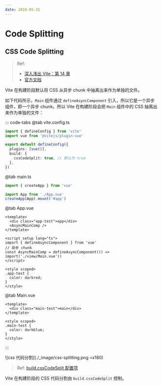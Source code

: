 ```yaml
---
date: 2024-05-31
---
```


# Code Splitting

## CSS Code Splitting

> Ref: 
> - [深入浅出 Vite：第 14 章](https://juejin.cn/book/7050063811973218341?scrollMenuIndex=1)
> - [官方文档](https://vitejs.dev/guide/features.html#css-code-splitting)

Vite 在构建阶段默认将 CSS 从异步 chunk 中抽离出来作为单独的文件。

如下代码所示，`Main` 组件通过 `defineAsyncComponent` 引入，所以它是一个异步组件，即一个异步 chunk。所以 Vite 在构建阶段会把 `Main` 组件中的 CSS 抽离出来作为单独的文件：

::: code-tabs
@tab vite.config.ts
```ts
import { defineConfig } from 'vite'
import vue from '@vitejs/plugin-vue'

export default defineConfig({
  plugins: [vue()],
  build: {
    cssCodeSplit: true, // 默认为 true
  },
})
```

@tab main.ts
```ts
import { createApp } from 'vue'

import App from './App.vue'
createApp(App).mount('#app')
```

@tab App.vue
```vue
<template>
  <div class="app-test">app</div>
  <AsyncMainComp />
</template>

<script setup lang="ts">
import { defineAsyncComponent } from 'vue'
// 异步 chunk
const AsyncMainComp = defineAsyncComponent(() => import('./view/Main.vue'))
</script>

<style scoped>
.app-test {
  color: darkred;
}
</style>
```

@tab Main.vue
```vue
<template>
  <div class="main-test">main</div>
</template>

<style scoped>
.main-test {
  color: darkblue;
}
</style>
```
:::

![css 代码分割](./_image/css-splitting.png =x180)

> Ref: [build.cssCodeSplit 配置项](https://vitejs.dev/config/build-options#build-csscodesplit)

Vite 在构建阶段的 CSS 代码分割由 `build.cssCodeSplit` 控制。
